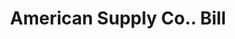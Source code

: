 ---
doi: 10.7916/D83F61QJ
date_other: '1895'
date_other_textual: '1895'
form: printed ephemera
genre:
- Invoices
name:
- American Supply Co.
object_in_context_url: https://biggert.cul.columbia.edu/items/view/ave_biggert_00493
subject_hierarchical_geographic:
- New Bedford, Massachusetts, United States
subject_name:
- American Supply Co.
title: American Supply Co.. Bill
sort_title: American Supply Co.. Bill
call_number: ave_biggert_00493
coordinates:
- 41.63611111111111,-70.93472222222222
pid: ave_biggert_00493
identifiers: ave_biggert_00493
canvas_id: ldpd:395766
permalink: "/items/ave_biggert_00493/"
layout: iiif-image-page
---